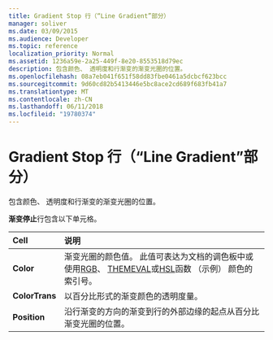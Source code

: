 ```yaml
---
title: Gradient Stop 行（“Line Gradient”部分）
manager: soliver
ms.date: 03/09/2015
ms.audience: Developer
ms.topic: reference
localization_priority: Normal
ms.assetid: 1236a59e-2a25-449f-8e20-8553518d79ec
description: 包含颜色、 透明度和行渐变的渐变光圈的位置。
ms.openlocfilehash: 08a7eb041f651f58dd83fbe0461a5dcbcf623bcc
ms.sourcegitcommit: 9d60cd82b5413446e5bc8ace2cd689f683fb41a7
ms.translationtype: MT
ms.contentlocale: zh-CN
ms.lasthandoff: 06/11/2018
ms.locfileid: "19780374"
---
```

# <a name="gradient-stop-row-line-gradient-section"></a>Gradient Stop 行（“Line Gradient”部分）

包含颜色、 透明度和行渐变的渐变光圈的位置。
  
**渐变停止**行包含以下单元格。 
  
|**Cell**|**说明**|
|:-----|:-----|
|**Color** <br/> |渐变光圈的颜色值。 此值可表达为文档的调色板中或使用[RGB](rgb-function-visioshapesheet.md)、 [THEMEVAL](themeval-function.md)或[HSL](hsl-function.md)函数 （示例） 颜色的索引号。  <br/> |
|**ColorTrans** <br/> |以百分比形式的渐变颜色的透明度量。  <br/> |
|**Position** <br/> |沿行渐变的方向的渐变到行的外部边缘的起点从百分比渐变光圈的位置。  <br/> |
   


